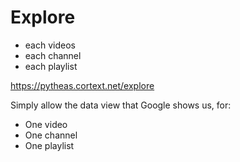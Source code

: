 # Explore

* each videos
* each channel
* each playlist


https://pytheas.cortext.net/explore

Simply allow the data view that Google shows us, for:

- One video
- One channel
- One playlist